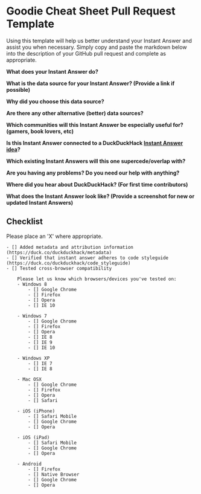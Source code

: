 # Goodie Cheat Sheet Pull Request Template

Using this template will help us better understand your Instant Answer and assist you when necessary.  Simply copy and paste the markdown below into the description of your GitHub pull request and complete as appropriate.

**What does your Instant Answer do?**


**What is the data source for your Instant Answer? (Provide a link if possible)**


**Why did you choose this data source?**


**Are there any other alternative (better) data sources?**


**Which communities will this Instant Answer be especially useful for? (gamers, book lovers, etc)**


**Is this Instant Answer connected to a DuckDuckHack [Instant Answer idea](https://duck.co/ideas)?**


**Which existing Instant Answers will this one supercede/overlap with?**


**Are you having any problems? Do you need our help with anything?**


**Where did you hear about DuckDuckHack? (For first time contributors)**


**What does the Instant Answer look like? (Provide a screenshot for new or updated Instant Answers)**


## Checklist
Please place an 'X' where appropriate.

```
- [] Added metadata and attribution information (https://duck.co/duckduckhack/metadata)
- [] Verified that instant answer adheres to code styleguide (https://duck.co/duckduckhack/code_styleguide)
- [] Tested cross-browser compatibility

    Please let us know which browsers/devices you've tested on:
    - Windows 8
        - [] Google Chrome
        - [] Firefox
        - [] Opera
        - [] IE 10

    - Windows 7
        - [] Google Chrome
        - [] Firefox
        - [] Opera
        - [] IE 8
        - [] IE 9
        - [] IE 10

    - Windows XP
        - [] IE 7
        - [] IE 8

    - Mac OSX
        - [] Google Chrome
        - [] Firefox
        - [] Opera
        - [] Safari

    - iOS (iPhone)
        - [] Safari Mobile
        - [] Google Chrome
        - [] Opera

    - iOS (iPad)
        - [] Safari Mobile
        - [] Google Chrome
        - [] Opera

    - Android
        - [] Firefox
        - [] Native Browser
        - [] Google Chrome
        - [] Opera

```
